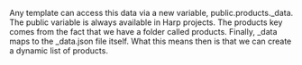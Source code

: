 Any template can access this data via a new variable, public.products._data.
The public variable is always available in Harp projects.
The products key comes from the fact that we have a folder called products.
Finally, _data maps to the _data.json file itself.
What this means then is that we can create a dynamic list of products.